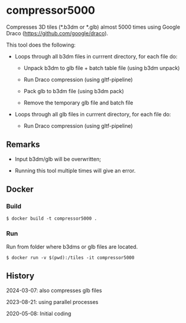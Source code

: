 # compressor5000

Compresses 3D tiles (*.b3dm or *.glb) almost 5000 times using Google Draco (https://github.com/google/draco).

This tool does the following:

- Loops through all b3dm files in currrent directory, for each file do:

    - Unpack b3dm to glb file + batch table file (using b3dm unpack)

    - Run Draco compression (using gltf-pipeline)

    - Pack glb to b3dm file (using b3dm pack)

    - Remove the temporary glb file and batch file

- Loops through all glb files in currrent directory, for each file do:

    - Run Draco compression (using gltf-pipeline)

## Remarks

- Input b3dm/glb will be overwritten;

- Running this tool multiple times will give an error.

## Docker 

### Build

```
$ docker build -t compressor5000 .
```

### Run

Run from folder where b3dms or glb files are located.

```
$ docker run -v $(pwd):/tiles -it compressor5000
```

## History

2024-03-07: also compresses glb files

2023-08-21: using parallel processes

2020-05-08: Initial coding
